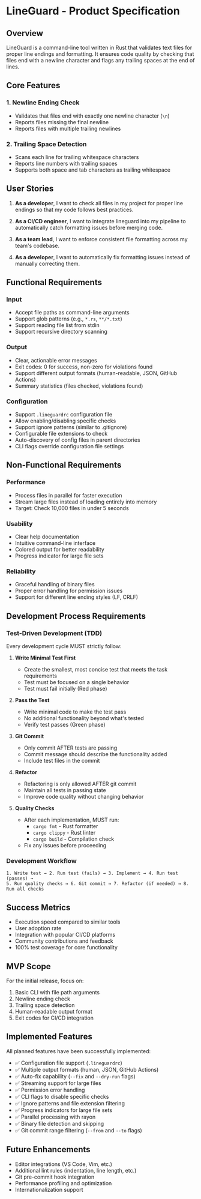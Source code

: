 # LineGuard - Product Specification

## Overview
LineGuard is a command-line tool written in Rust that validates text files for proper line endings and formatting. It ensures code quality by checking that files end with a newline character and flags any trailing spaces at the end of lines.

## Core Features

### 1. Newline Ending Check
- Validates that files end with exactly one newline character (`\n`)
- Reports files missing the final newline
- Reports files with multiple trailing newlines

### 2. Trailing Space Detection
- Scans each line for trailing whitespace characters
- Reports line numbers with trailing spaces
- Supports both space and tab characters as trailing whitespace

## User Stories

1. **As a developer**, I want to check all files in my project for proper line endings so that my code follows best practices.

2. **As a CI/CD engineer**, I want to integrate lineguard into my pipeline to automatically catch formatting issues before merging code.

3. **As a team lead**, I want to enforce consistent file formatting across my team's codebase.

4. **As a developer**, I want to automatically fix formatting issues instead of manually correcting them.

## Functional Requirements

### Input
- Accept file paths as command-line arguments
- Support glob patterns (e.g., `*.rs`, `**/*.txt`)
- Support reading file list from stdin
- Support recursive directory scanning

### Output
- Clear, actionable error messages
- Exit codes: 0 for success, non-zero for violations found
- Support different output formats (human-readable, JSON, GitHub Actions)
- Summary statistics (files checked, violations found)

### Configuration
- Support `.lineguardrc` configuration file
- Allow enabling/disabling specific checks
- Support ignore patterns (similar to .gitignore)
- Configurable file extensions to check
- Auto-discovery of config files in parent directories
- CLI flags override configuration file settings

## Non-Functional Requirements

### Performance
- Process files in parallel for faster execution
- Stream large files instead of loading entirely into memory
- Target: Check 10,000 files in under 5 seconds

### Usability
- Clear help documentation
- Intuitive command-line interface
- Colored output for better readability
- Progress indicator for large file sets

### Reliability
- Graceful handling of binary files
- Proper error handling for permission issues
- Support for different line ending styles (LF, CRLF)

## Development Process Requirements

### Test-Driven Development (TDD)
Every development cycle MUST strictly follow:

1. **Write Minimal Test First**
   - Create the smallest, most concise test that meets the task requirements
   - Test must be focused on a single behavior
   - Test must fail initially (Red phase)

2. **Pass the Test**
   - Write minimal code to make the test pass
   - No additional functionality beyond what's tested
   - Verify test passes (Green phase)

3. **Git Commit**
   - Only commit AFTER tests are passing
   - Commit message should describe the functionality added
   - Include test files in the commit

4. **Refactor**
   - Refactoring is only allowed AFTER git commit
   - Maintain all tests in passing state
   - Improve code quality without changing behavior

5. **Quality Checks**
   - After each implementation, MUST run:
     - `cargo fmt` - Rust formatter
     - `cargo clippy` - Rust linter
     - `cargo build` - Compilation check
   - Fix any issues before proceeding

### Development Workflow
```
1. Write test → 2. Run test (fails) → 3. Implement → 4. Run test (passes) → 
5. Run quality checks → 6. Git commit → 7. Refactor (if needed) → 8. Run all checks
```

## Success Metrics
- Execution speed compared to similar tools
- User adoption rate
- Integration with popular CI/CD platforms
- Community contributions and feedback
- 100% test coverage for core functionality

## MVP Scope
For the initial release, focus on:
1. Basic CLI with file path arguments
2. Newline ending check
3. Trailing space detection
4. Human-readable output format
5. Exit codes for CI/CD integration

## Implemented Features
All planned features have been successfully implemented:
- ✅ Configuration file support (`.lineguardrc`)
- ✅ Multiple output formats (human, JSON, GitHub Actions)
- ✅ Auto-fix capability (`--fix` and `--dry-run` flags)
- ✅ Streaming support for large files
- ✅ Permission error handling
- ✅ CLI flags to disable specific checks
- ✅ Ignore patterns and file extension filtering
- ✅ Progress indicators for large file sets
- ✅ Parallel processing with rayon
- ✅ Binary file detection and skipping
- ✅ Git commit range filtering (`--from` and `--to` flags)

## Future Enhancements
- Editor integrations (VS Code, Vim, etc.)
- Additional lint rules (indentation, line length, etc.)
- Git pre-commit hook integration
- Performance profiling and optimization
- Internationalization support